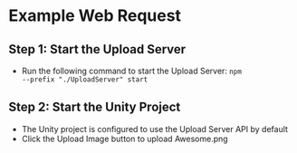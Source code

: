 ﻿# Example Web Request

## Step 1: Start the Upload Server
- Run the following command to start the Upload Server: <code>npm --prefix "./UploadServer" start</code>

## Step 2: Start the Unity Project
- The Unity project is configured to use the Upload Server API by default
- Click the Upload Image button to upload Awesome.png
